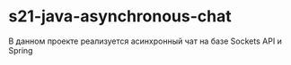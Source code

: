 # s21-java-asynchronous-chat
В данном проекте реализуется асинхронный чат на базе Sockets API и Spring
